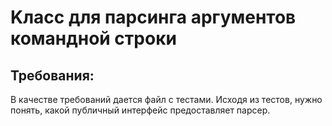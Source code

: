# Kласс для парсинга аргументов командной строки
## Требования:
В качестве требований дается файл с тестами. Исходя из тестов, нужно понять, какой публичный интерфейс предоставляет парсер. 


